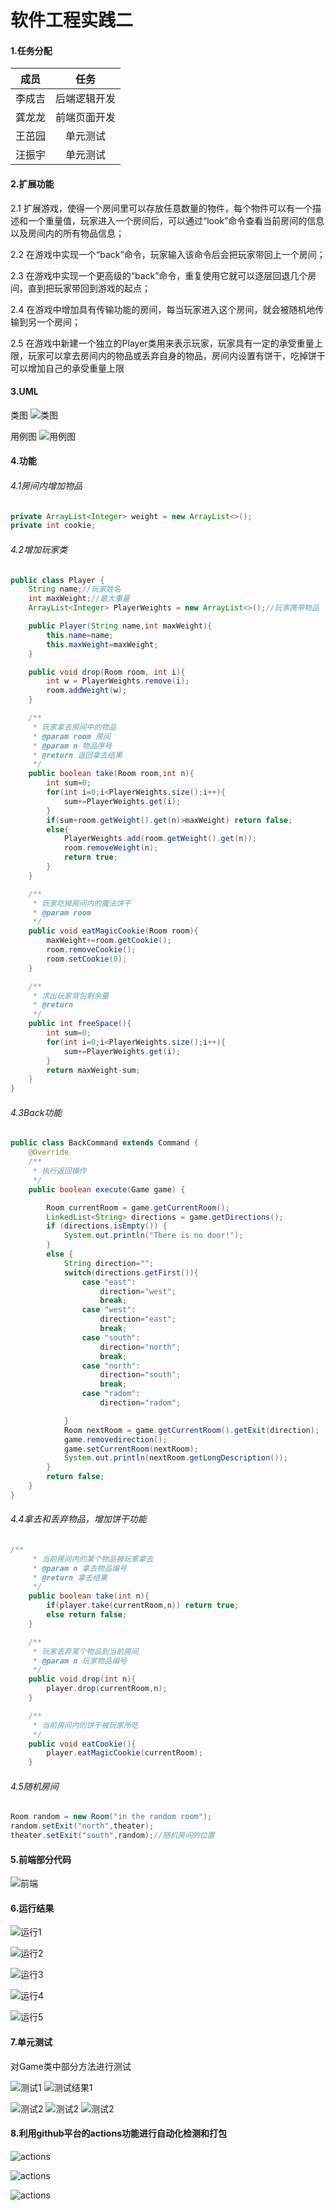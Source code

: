 # 软件工程实践二
#### 1.任务分配
| 成员 | 任务 |
|----|:----:|
| 李成吉  | 后端逻辑开发 |
| 龚龙龙  | 前端页面开发 |
| 王茁园  | 单元测试 |
| 汪振宇  | 单元测试 |

#### 2.扩展功能
2.1 扩展游戏，使得一个房间里可以存放任意数量的物件，每个物件可以有一个描述和一个重量值，玩家进入一个房间后，可以通过“look”命令查看当前房间的信息以及房间内的所有物品信息；

2.2 在游戏中实现一个“back”命令，玩家输入该命令后会把玩家带回上一个房间；

2.3 在游戏中实现一个更高级的“back”命令，重复使用它就可以逐层回退几个房间，直到把玩家带回到游戏的起点；

2.4 在游戏中增加具有传输功能的房间，每当玩家进入这个房间，就会被随机地传输到另一个房间；

2.5 在游戏中新建一个独立的Player类用来表示玩家，玩家具有一定的承受重量上限，玩家可以拿去房间内的物品或丢弃自身的物品，房间内设置有饼干，吃掉饼干可以增加自己的承受重量上限

#### 3.UML
类图
![类图](项目图片/uml类图.png)

用例图
![用例图](项目图片/uml用例图.png)
#### 4.功能
###### 4.1房间内增加物品
```java
private ArrayList<Integer> weight = new ArrayList<>();
private int cookie;
```
###### 4.2增加玩家类
```java
public class Player {
    String name;//玩家姓名
    int maxWeight;//最大重量
    ArrayList<Integer> PlayerWeights = new ArrayList<>();//玩家携带物品

    public Player(String name,int maxWeight){
        this.name=name;
        this.maxWeight=maxWeight;
    }

    public void drop(Room room, int i){
        int w = PlayerWeights.remove(i);
        room.addWeight(w);
    }

    /**
     * 玩家拿去房间中的物品
     * @param room 房间
     * @param n 物品序号
     * @return 返回拿去结果
     */
    public boolean take(Room room,int n){
        int sum=0;
        for(int i=0;i<PlayerWeights.size();i++){
            sum+=PlayerWeights.get(i);
        }
        if(sum+room.getWeight().get(n)>maxWeight) return false;
        else{
            PlayerWeights.add(room.getWeight().get(n));
            room.removeWeight(n);
            return true;
        }
    }

    /**
     * 玩家吃掉房间内的魔法饼干
     * @param room
     */
    public void eatMagicCookie(Room room){
        maxWeight+=room.getCookie();
        room.removeCookie();
        room.setCookie(0);
    }

    /**
     * 求出玩家背包剩余量
     * @return
     */
    public int freeSpace(){
        int sum=0;
        for(int i=0;i<PlayerWeights.size();i++){
            sum+=PlayerWeights.get(i);
        }
        return maxWeight-sum;
    }
}
```
###### 4.3Back功能
```java
public class BackCommand extends Command {
    @Override
    /**
     * 执行返回操作
     */
    public boolean execute(Game game) {

        Room currentRoom = game.getCurrentRoom();
        LinkedList<String> directions = game.getDirections();
        if (directions.isEmpty()) {
            System.out.println("There is no door!");
        }
        else {
            String direction="";
            switch(directions.getFirst()){
                case "east":
                    direction="west";
                    break;
                case "west":
                    direction="east";
                    break;
                case "south":
                    direction="north";
                    break;
                case "north":
                    direction="south";
                    break;
                case "radom":
                    direction="radom";

            }
            Room nextRoom = game.getCurrentRoom().getExit(direction);
            game.removedirection();
            game.setCurrentRoom(nextRoom);
            System.out.println(nextRoom.getLongDescription());
        }
        return false;
    }
}
```
###### 4.4拿去和丢弃物品，增加饼干功能
```java
/**
     * 当前房间内的某个物品被玩家拿去
     * @param n 拿去物品编号
     * @return 拿去结果
     */
    public boolean take(int n){
        if(player.take(currentRoom,n)) return true;
        else return false;
    }

    /**
     * 玩家丢弃某个物品到当前房间
     * @param n 玩家物品编号
     */
    public void drop(int n){
        player.drop(currentRoom,n);
    }

    /**
     * 当前房间内的饼干被玩家所吃
     */
    public void eatCookie(){
        player.eatMagicCookie(currentRoom);
    }
```
###### 4.5随机房间
```java
Room random = new Room("in the random room");
random.setExit("north",theater);
theater.setExit("south",random);//随机房间的位置
```
#### 5.前端部分代码
![前端](项目图片/前端.png)

#### 6.运行结果
![运行1](项目图片/运行1.png)

![运行2](项目图片/运行2.png)

![运行3](项目图片/运行3.png)

![运行4](项目图片/运行4.png)

![运行5](项目图片/运行5.png)

#### 7.单元测试

对Game类中部分方法进行测试

![测试1](项目图片/测试1.png)
![测试结果1](项目图片/测试1结果.png)

![测试2](项目图片/测试2.png)
![测试2](项目图片/测试2结果1.png)
![测试2](项目图片/测试2结果2.png)

#### 8.利用github平台的actions功能进行自动化检测和打包

![actions](项目图片/actions.png)

![actions](项目图片/检测.png)

![actions](项目图片/打包.png)




